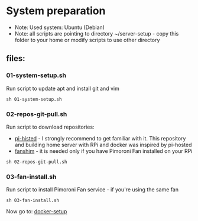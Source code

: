 # System preparation
* Note: Used system: Ubuntu (Debian)
* Note: all scripts are pointing to directory ~/server-setup - copy this folder to your home or modify scripts to use other directory

## files:

### 01-system-setup.sh 
Run script to update apt and install git and vim
```
sh 01-system-setup.sh
```

### 02-repos-git-pull.sh
Run script to download repositories:
* [pi-histed](https://github.com/novaspirit/pi-hosted) - I strongly recommend to get familiar with it. This repository and building home server with RPi and docker was inspired by pi-hosted
* [fanshim](https://learn.pimoroni.com/article/getting-started-with-fan-shim) - it is needed only if you have Pimoroni Fan installed on your RPi

```
sh 02-repos-git-pull.sh
```

### 03-fan-install.sh
Run script to install Pimoroni Fan service - if you're using the same fan

```
sh 03-fan-install.sh
```

Now go to: [docker-setup](https://github.com/btk44/raspberrypi-server/tree/main/docker-setup)

